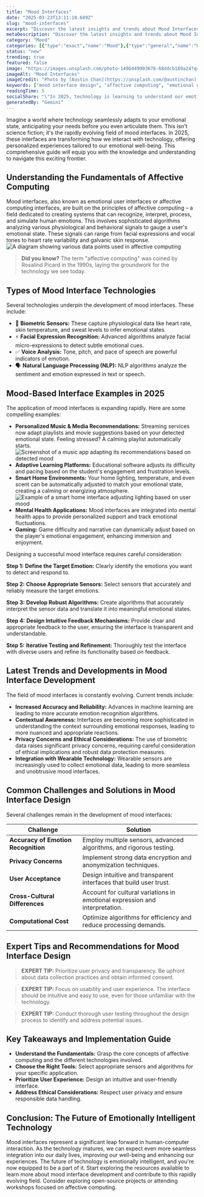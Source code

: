 ```yaml
---
title: "Mood Interfaces"
date: "2025-03-23T13:11:18.689Z"
slug: "mood-interfaces"
excerpt: "Discover the latest insights and trends about Mood Interfaces. This comprehensive guide covers everything you need to know about Mood Interfaces in 2025."
metaDescription: "Discover the latest insights and trends about Mood Interfaces. This comprehensive guide covers everything you need to know about Mood Interfaces in 2025."
category: "Mood"
categories: [{"type":"exact","name":"Mood"},{"type":"general","name":"Human-Computer Interaction"},{"type":"medium","name":"Affective Computing"},{"type":"specific","name":"Biofeedback Sensors"},{"type":"niche","name":"Galvanic Skin Response"}]
status: "new"
trending: true
featured: false
image: "https://images.unsplash.com/photo-1496449903678-68ddcb189a24?q=85&w=1200&fit=max&fm=webp&auto=compress"
imageAlt: "Mood Interfaces"
imageCredit: "Photo by [Austin Chan](https://unsplash.com/@austinchan) on Unsplash"
keywords: ["mood interface design", "affective computing", "emotional user interface", "mood-based interface examples", "best mood interfaces", "buy mood interface software", "how to design a mood interface", "mood interface development", "emotional AI interface", "interactive mood lighting system"]
readingTime: 5
socialShare: "\"In 2025, technology is learning to understand our emotions.  The future of human-computer interaction is not just about what we say, but how we feel.\""
generatedBy: "Gemini"
---
```


Imagine a world where technology seamlessly adapts to your emotional state, anticipating your needs before you even articulate them. This isn't science fiction; it's the rapidly evolving field of mood interfaces.  In 2025, these interfaces are transforming how we interact with technology, offering personalized experiences tailored to our emotional well-being. This comprehensive guide will equip you with the knowledge and understanding to navigate this exciting frontier.

## Understanding the Fundamentals of Affective Computing

Mood interfaces, also known as emotional user interfaces or affective computing interfaces, are built on the principles of affective computing – a field dedicated to creating systems that can recognize, interpret, process, and simulate human emotions.  This involves sophisticated algorithms analyzing various physiological and behavioral signals to gauge a user's emotional state.  These signals can range from facial expressions and vocal tones to heart rate variability and galvanic skin response.  ![A diagram showing various data points used in affective computing](https://images.unsplash.com/photo-1451187580459-43490279c0fa?q=85&w=1200&fit=max&fm=webp&auto=compress)

> **Did you know?**  The term "affective computing" was coined by Rosalind Picard in the 1990s, laying the groundwork for the technology we see today.

## Types of Mood Interface Technologies

Several technologies underpin the development of mood interfaces. These include:

* 🔑 **Biometric Sensors:** These capture physiological data like heart rate, skin temperature, and sweat levels to infer emotional states.
* ⚡ **Facial Expression Recognition:** Advanced algorithms analyze facial micro-expressions to detect subtle emotional cues.
* ✅ **Voice Analysis:**  Tone, pitch, and pace of speech are powerful indicators of emotion.
* 🗣️ **Natural Language Processing (NLP):** NLP algorithms analyze the sentiment and emotion expressed in text or speech.

## Mood-Based Interface Examples in 2025

The application of mood interfaces is expanding rapidly.  Here are some compelling examples:

* **Personalized Music & Media Recommendations:** Streaming services now adapt playlists and movie suggestions based on your detected emotional state. Feeling stressed?  A calming playlist automatically starts.  ![Screenshot of a music app adapting its recommendations based on detected mood](https://images.unsplash.com/photo-1484417894907-623942c8ee29?q=85&w=1200&fit=max&fm=webp&auto=compress)
* **Adaptive Learning Platforms:** Educational software adjusts its difficulty and pacing based on the student's engagement and frustration levels.
* **Smart Home Environments:** Your home lighting, temperature, and even scent can be automatically adjusted to match your emotional state, creating a calming or energizing atmosphere. ![Example of a smart home interface adjusting lighting based on user mood](https://images.unsplash.com/photo-1517976487492-5750f3195933?q=85&w=1200&fit=max&fm=webp&auto=compress)
* **Mental Health Applications:**  Mood interfaces are integrated into mental health apps to provide personalized support and track emotional fluctuations.
* **Gaming:**  Game difficulty and narrative can dynamically adjust based on the player's emotional engagement, enhancing immersion and enjoyment.



Designing a successful mood interface requires careful consideration:

**Step 1:** **Define the Target Emotion:** Clearly identify the emotions you want to detect and respond to.

**Step 2:** **Choose Appropriate Sensors:** Select sensors that accurately and reliably measure the target emotions.

**Step 3:** **Develop Robust Algorithms:**  Create algorithms that accurately interpret the sensor data and translate it into meaningful emotional states.

**Step 4:** **Design Intuitive Feedback Mechanisms:** Provide clear and appropriate feedback to the user, ensuring the interface is transparent and understandable.

**Step 5:** **Iterative Testing and Refinement:**  Thoroughly test the interface with diverse users and refine its functionality based on feedback.

## Latest Trends and Developments in Mood Interface Development

The field of mood interfaces is constantly evolving.  Current trends include:

* **Increased Accuracy and Reliability:**  Advances in machine learning are leading to more accurate emotion recognition algorithms.
* **Contextual Awareness:**  Interfaces are becoming more sophisticated in understanding the context surrounding emotional responses, leading to more nuanced and appropriate reactions.
* **Privacy Concerns and Ethical Considerations:**  The use of biometric data raises significant privacy concerns, requiring careful consideration of ethical implications and robust data protection measures.
* **Integration with Wearable Technology:**  Wearable sensors are increasingly used to collect emotional data, leading to more seamless and unobtrusive mood interfaces.  

## Common Challenges and Solutions in Mood Interface Design

Several challenges remain in the development of mood interfaces:

| Challenge                     | Solution                                                                     |
|------------------------------|-----------------------------------------------------------------------------|
| **Accuracy of Emotion Recognition** | Employ multiple sensors, advanced algorithms, and rigorous testing.          |
| **Privacy Concerns**           | Implement strong data encryption and anonymization techniques.                |
| **User Acceptance**            | Design intuitive and transparent interfaces that build user trust.             |
| **Cross-Cultural Differences**  | Account for cultural variations in emotional expression and interpretation. |
| **Computational Cost**         | Optimize algorithms for efficiency and reduce processing demands.            |

## Expert Tips and Recommendations for Mood Interface Design

> **EXPERT TIP:**  Prioritize user privacy and transparency.  Be upfront about data collection practices and obtain informed consent.

> **EXPERT TIP:**  Focus on usability and user experience.  The interface should be intuitive and easy to use, even for those unfamiliar with the technology.

> **EXPERT TIP:**  Conduct thorough user testing throughout the design process to identify and address potential issues.

## Key Takeaways and Implementation Guide

* **Understand the Fundamentals:**  Grasp the core concepts of affective computing and the different technologies involved.
* **Choose the Right Tools:** Select appropriate sensors and algorithms for your specific application.
* **Prioritize User Experience:**  Design an intuitive and user-friendly interface.
* **Address Ethical Considerations:**  Respect user privacy and ensure responsible data handling.

## Conclusion: The Future of Emotionally Intelligent Technology

Mood interfaces represent a significant leap forward in human-computer interaction.  As the technology matures, we can expect even more seamless integration into our daily lives, improving our well-being and enhancing our experiences.  The future of technology is emotionally intelligent, and you're now equipped to be a part of it.  Start exploring the resources available to learn more about mood interface development and contribute to this rapidly evolving field.  Consider exploring open-source projects or attending workshops focused on affective computing.

